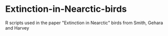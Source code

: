 # Extinction-in-Nearctic-birds
R scripts used in the paper "Extinction in Nearctic" birds from Smith, Gehara and Harvey
